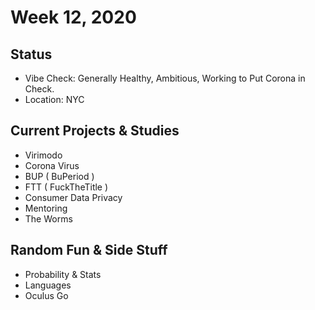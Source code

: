 # Week 12, 2020
## Status
- Vibe Check: Generally Healthy, Ambitious, Working to Put Corona in Check.
- Location: NYC

## Current Projects & Studies
- Virimodo
- Corona Virus
- BUP ( BuPeriod )
- FTT ( FuckTheTitle )
- Consumer Data Privacy
- Mentoring
- The Worms
## Random Fun & Side Stuff
- Probability & Stats
- Languages
- Oculus Go

